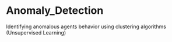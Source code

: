 # Anomaly_Detection
Identifying anomalous agents behavior using clustering algorithms (Unsupervised Learning)
